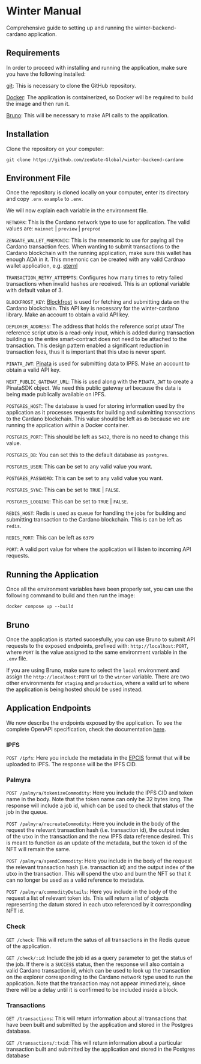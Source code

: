 # Winter Manual
Comprehensive guide to setting up and running the winter-backend-cardano application. 

## Requirements
In order to proceed with installing and running the application, make sure you have the following installed:

[git](https://git-scm.com): This is necessary to clone the GitHub repository. 

[Docker](https://www.docker.com): The application is containerized, so Docker will be required to build the image and then run it.

[Bruno](https://www.usebruno.com): This will be necessary to make API calls to the application.

## Installation
Clone the repository on your computer:

`git clone https://github.com/zenGate-Global/winter-backend-cardano`

## Environment File
Once the repository is cloned locally on your computer, enter its directory and copy `.env.example` to `.env`.

We will now explain each variable in the environment file.

`NETWORK`: This is the Cardano network type to use for application. The valid values are: `mainnet` | `preview` | `preprod`

`ZENGATE_WALLET_MNEMONIC`: This is the mnemonic to use for paying all the Cardano transaction fees. When wanting to submit transactions to the Cardano blockchain with the running application, make sure this wallet has enough ADA in it. This mnemonic can be created with any valid Cardnao wallet application, e.g. [eternl](https://eternl.io/)

`TRANSACTION_RETRY_ATTEMPTS`: Configures how many times to retry failed transactions when invalid hashes are received. This is an optional variable with default value of 3.

`BLOCKFROST_KEY`: [Blockfrost](https://blockfrost.io) is used for fetching and submitting data on the Cardano blockchain. This API key is necessary for the winter-cardano library. Make an account to obtain a valid API key.

`DEPLOYER_ADDRESS`: The address that holds the reference script utxo/ The reference script utxo is a read-only input, which is added during transaction building so the entire smart-contract does not need to be attached to the transaction. This design pattern enabled a significant reduction in transaction fees, thus it is important that this utxo is never spent.

`PINATA_JWT`: [Pinata]() is used for submitting data to IPFS. Make an account to obtain a valid API key.

`NEXT_PUBLIC_GATEWAY_URL`: This is used along with the `PINATA_JWT` to create a PinataSDK object. We need this public gateway url because the data is being made publically available on IPFS.

`POSTGRES_HOST`: The database is used for storing information used by the application as it processes requests for building and submitting transactions to the Cardano blockchain. This value should be left as `db` because we are running the application within a Docker container.

`POSTGRES_PORT`: This should be left as `5432`, there is no need to change this value.

`POSTGRES_DB`: You can set this to the default database as `postgres`.

`POSTGRES_USER`: This can be set to any valid value you want.

`POSTGRES_PASSWORD`: This can be set to any valid value you want.

`POSTGRES_SYNC`: This can be set to `TRUE` | `FALSE`.

`POSTGRES_LOGGING`: This can be set to `TRUE` | `FALSE`.

`REDIS_HOST`: Redis is used as queue for handling the jobs for building and submitting transaction to the Cardano blockchain. This is can be left as `redis`.

`REDIS_PORT`: This can be left as `6379`

`PORT`: A valid port value for where the application will listen to incoming API requests.

## Running the Application
Once all the environment variables have been properly set, you can use the following command to build and then run the image:

`docker compose up --build`

## Bruno
Once the application is started succesfully, you can use Bruno to submit API requests to the exposed endpoints, prefixed with: `http://localhost:PORT`, where `PORT` is the value assigned to the same environment variable in the `.env` file.

If you are using Bruno, make sure to select the `local` environment and assign the `http://localhost:PORT` url to the `winter` variable. There are two other environments for `staging` and `production`, where a valid url to where the application is being hosted should be used instead.

## Application Endpoints
We now describe the endpoints exposed by the application. To see the complete OpenAPI specification, check the documentation [here](https://palmyra-docs.vercel.app/docs/Backend/endpoints).

### IPFS
`POST /ipfs`: Here you include the metadata in the [EPCIS](https://www.gs1.org/standards/epcis) format that will be uploaded to IPFS. The response will be the IPFS CID.

### Palmyra
`POST /palmyra/tokenizeCommodity`: Here you include the IPFS CID and token name in the body. Note that the token name can only be 32 bytes long. The response will include a job id, which can be used to check that status of the job in the queue.

`POST /palmyra/recreateCommodity`: Here you include in the body of the request the relevant transaction hash (i.e. transaction id), the output index of the utxo in the transaction and the new IPFS data reference desired. This is meant to function as an update of the metadata, but the token id of the NFT will remain the same.

`POST /palmyra/spendCommodity`: Here you include in the body of the request the relevant transaction hash (i.e. transaction id) and the output index of the utxo in the transaction. This will spend the utxo and burn the NFT so that it can no longer be used as a valid reference to metadata.

`POST /palmyra/commodityDetails`: Here you include in the body of the request a list of relevant token ids. This will return a list of objects representing the datum stored in each utxo referenced by it corresponding NFT id.

### Check
`GET /check`: This will return the satus of all transactions in the Redis queue of the application. 

`GET /check/:id`: Include the job id as a query parameter to get the status of the job. If there is a `SUCCESS` status, then the response will also contain a valid Cardano transaction id, which can be used to look up the transaction on the explorer corresponding to the Cardano network type used to run the application. Note that the transaction may not appear immediately, since there will be a delay until it is confirmed to be included inside a block.

### Transactions
`GET /transactions`: This will return information about all transactions that have been built and submitted by the application and stored in the Postgres database.

`GET /transactions/:txid`: This will return information about a particular transaction built and submitted by the application and stored in the Postgres database

